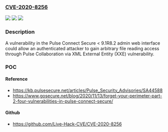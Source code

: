 ### [CVE-2020-8256](https://cve.mitre.org/cgi-bin/cvename.cgi?name=CVE-2020-8256)
![](https://img.shields.io/static/v1?label=Product&message=Pulse%20Connect%20Secure&color=blue)
![](https://img.shields.io/static/v1?label=Version&message=Fixed%20in%209.1R8.2%20&color=brightgreen)
![](https://img.shields.io/static/v1?label=Vulnerability&message=XML%20External%20Entities%20(XXE)%20(CWE-611)&color=brightgreen)

### Description

A vulnerability in the Pulse Connect Secure < 9.1R8.2 admin web interface could allow an authenticated attacker to gain arbitrary file reading access through Pulse Collaboration via XML External Entity (XXE) vulnerability.

### POC

#### Reference
- https://kb.pulsesecure.net/articles/Pulse_Security_Advisories/SA44588
- https://www.gosecure.net/blog/2020/11/13/forget-your-perimeter-part-2-four-vulnerabilities-in-pulse-connect-secure/

#### Github
- https://github.com/Live-Hack-CVE/CVE-2020-8256

